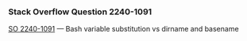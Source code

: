 ### Stack Overflow Question 2240-1091

[SO 2240-1091](http://stackoverflow.com/q/22401091) &mdash;
Bash variable substitution vs dirname and basename
